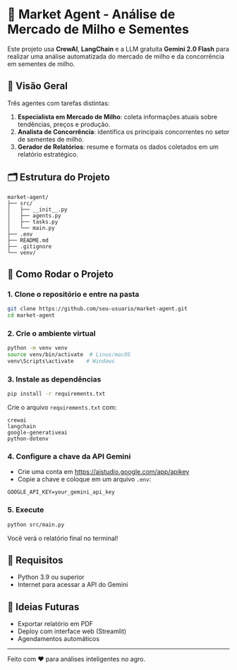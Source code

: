 # 🌽 Market Agent - Análise de Mercado de Milho e Sementes

Este projeto usa **CrewAI**, **LangChain** e a LLM gratuita **Gemini 2.0 Flash** para realizar uma análise automatizada do mercado de milho e da concorrência em sementes de milho.

## 🧠 Visão Geral

Três agentes com tarefas distintas:

1. **Especialista em Mercado de Milho**: coleta informações atuais sobre tendências, preços e produção.
2. **Analista de Concorrência**: identifica os principais concorrentes no setor de sementes de milho.
3. **Gerador de Relatórios**: resume e formata os dados coletados em um relatório estratégico.

## 🗂️ Estrutura do Projeto

```
market-agent/
├── src/
│   ├── __init__.py
│   ├── agents.py
│   ├── tasks.py
│   └── main.py
├── .env
├── README.md
├── .gitignore
└── venv/
```

## 🚀 Como Rodar o Projeto

### 1. Clone o repositório e entre na pasta

```bash
git clone https://github.com/seu-usuario/market-agent.git
cd market-agent
```

### 2. Crie o ambiente virtual

```bash
python -m venv venv
source venv/bin/activate  # Linux/macOS
venv\Scripts\activate    # Windows
```

### 3. Instale as dependências

```bash
pip install -r requirements.txt
```

Crie o arquivo `requirements.txt` com:

```
crewai
langchain
google-generativeai
python-dotenv
```

### 4. Configure a chave da API Gemini

- Crie uma conta em https://aistudio.google.com/app/apikey
- Copie a chave e coloque em um arquivo `.env`:

```
GOOGLE_API_KEY=your_gemini_api_key
```

### 5. Execute

```bash
python src/main.py
```

Você verá o relatório final no terminal!

## 📌 Requisitos

- Python 3.9 ou superior
- Internet para acessar a API do Gemini

## 🔮 Ideias Futuras

- Exportar relatório em PDF
- Deploy com interface web (Streamlit)
- Agendamentos automáticos

---

Feito com ❤️ para análises inteligentes no agro.